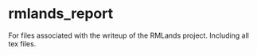 rmlands_report
==============

For files associated with the writeup of the RMLands project. Including all tex files.
